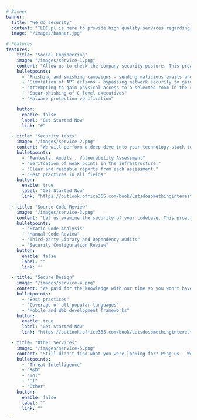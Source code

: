 ```yaml
---
# Banner
banner:
  title: "We do security"
  content: "TLBC.pl is here to provide high quality services regarding penetration testing, red teaming and security research"
  image: "/images/banner.jpg"

# Features
features:
  - title: "Social Engineering"
    image: "/images/service-1.png"
    content: "Allow us to check the company security posture. This proactive approach allows the company to identify vulnerabilities, reinforce security awareness training, and implement necessary safeguards to mitigate the risk of real social engineering attacks." 
    bulletpoints:
      - "Phishing and smishing campaigns - sending malicious emails and messages via company communication tools"
      - "Simulation of APT actions - bypassing network security to gain access to an employee's computer."
      - "Attempting to gain physical access to a selected room in the company's headquarters."
      - "Spear-phishing of C-level executives"
      - "Malware protection verification"

    button:
      enable: false
      label: "Get Started Now"
      link: "#"

  - title: "Security tests"
    image: "/images/service-2.png"
    content: "We will perform a deep dive into your technology stack to find out if something possess a risk to your company."
    bulletpoints:
      - "Pentests, Audits , Vulnerability Assessment"
      - "Verifcation of weak points in the infrastructure "
      - "Clear and readable reports from each assessment."
      - "Best practices in all fields"
    button:
      enable: true
      label: "Get Started Now"
      link: "https://outlook.office365.com/book/Letsdosomethinginteresting@tlbc.pl/"

  - title: "Source Code Review"
    image: "/images/service-3.png"
    content: "Let us examine the security of your codebase. This proactive service identifies weaknesses in your source code that could lead to vulnerabilities, ensures compliance with secure coding practices, and helps prevent potential exploitation by malicious actors. "
    bulletpoints:
      - "Static Code Analysis"
      - "Manual Code Review"
      - "Third-party Library and Dependency Audits"
      - "Security Configuration Review"
    button:
      enable: false
      label: ""
      link: ""

  - title: "Secure Design"
    image: "/images/service-4.png"
    content: "We paid for the knowledge with our time so you won't have to. "
    bulletpoints:
      - "Best practices"
      - "Coverage of all popular languages"
      - "Mobile and Web development frameworks"
    button:
      enable: true
      label: "Get Started Now"
      link: "https://outlook.office365.com/book/Letsdosomethinginteresting@tlbc.pl/"

  - title: "Other Services"
    image: "/images/service-5.png"
    content: "Still didn't find what you were looking for? Ping us - We will figure out the service offer carefuklly crafted for your needs. "
    bulletpoints:
      - "Threat Intelligence"
      - "R&D"
      - "IoT"
      - "OT"
      - "Other" 
    button:
      enable: false
      label: ""
      link: ""
---
```

